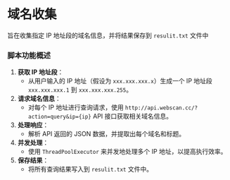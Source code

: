 # 域名收集

旨在收集指定 IP 地址段的域名信息，并将结果保存到 `resulit.txt` 文件中

### 脚本功能概述

1. **获取 IP 地址段**：
   - 从用户输入的 IP 地址（假设为 `xxx.xxx.xxx.x`）生成一个 IP 地址段 `xxx.xxx.xxx.1` 到 `xxx.xxx.xxx.255`。
2. **请求域名信息**：
   - 对每个 IP 地址进行查询请求，使用 `http://api.webscan.cc/?action=query&ip={ip}` API 接口获取相关域名信息。
3. **处理响应**：
   - 解析 API 返回的 JSON 数据，并提取出每个域名和标题。
4. **并发处理**：
   - 使用 `ThreadPoolExecutor` 来并发地处理多个 IP 地址，以提高执行效率。
5. **保存结果**：
   - 将所有查询结果写入到 `resulit.txt` 文件中。